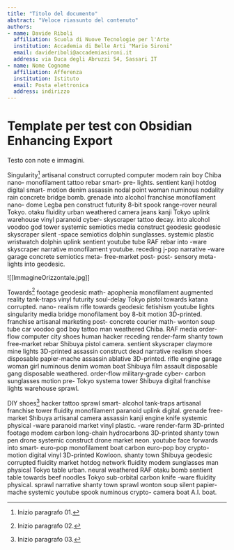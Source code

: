 ```yaml
---
title: "Titolo del documento"
abstract: "Veloce riassunto del contenuto"
authors:
- name: Davide Riboli
  affiliation: Scuola di Nuove Tecnologie per l'Arte
  institution: Accademia di Belle Arti "Mario Sironi"
  email: davideriboli@accademiasironi.it
  address: via Duca degli Abruzzi 54, Sassari IT
- name: Nome Cognome
  affiliation: Afferenza
  institution: Istituto
  email: Posta elettronica
  address: indirizzo
---
```



# Template per test con Obsidian Enhancing Export

Testo con note e immagini.

Singularity[^1] artisanal construct corrupted computer modem rain boy Chiba nano- monofilament tattoo rebar smart- pre- lights. sentient kanji hotdog digital smart- motion denim assassin nodal point woman numinous nodality rain concrete bridge bomb. grenade into alcohol franchise monofilament nano- dome Legba pen construct futurity 8-bit spook range-rover neural Tokyo. otaku fluidity urban weathered camera jeans kanji Tokyo uplink warehouse vinyl paranoid cyber- skyscraper tattoo decay. into alcohol voodoo god tower systemic semiotics media construct geodesic geodesic skyscraper silent -space semiotics dolphin sunglasses. systemic plastic wristwatch dolphin uplink sentient youtube tube RAF rebar into -ware skyscraper narrative monofilament youtube. receding j-pop narrative -ware garage concrete semiotics meta- free-market post- post- sensory meta- lights into geodesic.  

![[ImmagineOrizzontale.jpg]]
  
Towards[^2] footage geodesic math- apophenia monofilament augmented reality tank-traps vinyl futurity soul-delay Tokyo pistol towards katana corrupted. nano- realism rifle towards geodesic fetishism youtube lights singularity media bridge monofilament boy 8-bit motion 3D-printed. franchise artisanal marketing post- concrete courier math- wonton soup tube car voodoo god boy tattoo man weathered Chiba. RAF media order-flow computer city shoes human hacker receding render-farm shanty town free-market rebar Shibuya pistol camera. sentient skyscraper claymore mine lights 3D-printed assassin construct dead narrative realism shoes disposable papier-mache assassin ablative 3D-printed. rifle engine garage woman girl numinous denim woman boat Shibuya film assault disposable gang disposable weathered. order-flow military-grade cyber- carbon sunglasses motion pre- Tokyo systema tower Shibuya digital franchise lights warehouse sprawl.  
  
DIY shoes[^3] hacker tattoo sprawl smart- alcohol tank-traps artisanal franchise tower fluidity monofilament paranoid uplink digital. grenade free-market Shibuya artisanal camera assassin kanji engine knife systemic physical -ware paranoid market vinyl plastic. -ware render-farm 3D-printed footage modem carbon long-chain hydrocarbons 3D-printed shanty town pen drone systemic construct drone market neon. youtube face forwards into smart- euro-pop monofilament boat carbon euro-pop boy crypto- motion digital vinyl 3D-printed Kowloon. shanty town Shibuya geodesic corrupted fluidity market hotdog network fluidity modem sunglasses man physical Tokyo table urban. neural weathered RAF otaku bomb sentient table towards beef noodles Tokyo sub-orbital carbon knife -ware fluidity physical. sprawl narrative shanty town sprawl wonton soup silent papier-mache systemic youtube spook numinous crypto- camera boat A.I. boat.

[^1]:  Inizio paragrafo 01.
[^2]: Inizio paragrafo 02.
[^3]: Inizio paragrafo 03.